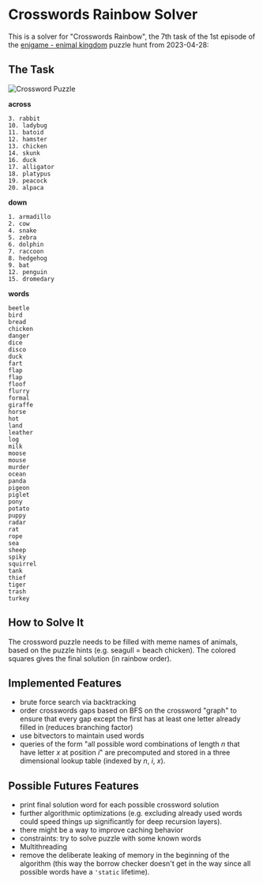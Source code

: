 # Crosswords Rainbow Solver

This is a solver for "Crosswords Rainbow", the 7th task of the 1st episode of the [enigame - enimal kingdom](https://enigame.de) puzzle hunt from 2023-04-28:

## The Task
![Crossword Puzzle](https://enigame.de/public/file/event/45/episode/136/episodetask/5896/crosswords.png)

 **across**
 ```
 3. rabbit
10. ladybug
11. batoid
12. hamster
13. chicken
14. skunk
16. duck
17. alligator
18. platypus
19. peacock
20. alpaca
```

**down**
```
1. armadillo
2. cow
4. snake
5. zebra
6. dolphin
7. raccoon
8. hedgehog
9. bat
12. penguin
15. dromedary
```

**words**
```
beetle
bird
bread
chicken
danger
dice
disco
duck
fart
flap
flap
floof
flurry
formal
giraffe
horse
hot
land
leather
log
milk
moose
mouse
murder
ocean
panda
pigeon
piglet
pony
potato
puppy
radar
rat
rope
sea
sheep
spiky
squirrel
tank
thief
tiger
trash
turkey
```

## How to Solve It
The crossword puzzle needs to be filled with meme names of animals, based on the puzzle hints (e.g. seagull = beach chicken).
The colored squares gives the final solution (in rainbow order).

## Implemented Features
- brute force search via backtracking
- order crosswords gaps based on BFS on the crossword "graph" to ensure that every gap except the first has at least one letter already filled in (reduces branching factor)
- use bitvectors to maintain used words
- queries of the form "all possible word combinations of length $n$ that have letter $x$ at position $i$" are precomputed and stored in a three dimensional lookup table (indexed by $n$, $i$, $x$).


## Possible Futures Features
- print final solution word for each possible crossword solution
- further algorithmic optimizations (e.g. excluding already used words could speed things up significantly for deep recursion layers).
- there might be a way to improve caching behavior
- constraints: try to solve puzzle with some known words
- Multithreading
- remove the deliberate leaking of memory in the beginning of the algorithm (this way the borrow checker doesn't get in the way since all possible words have a `'static` lifetime).
